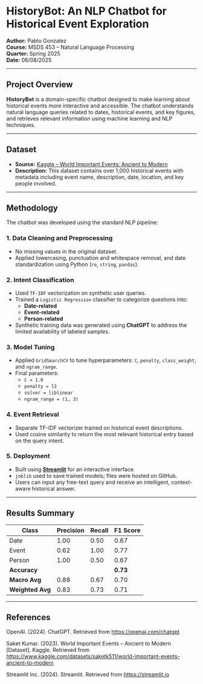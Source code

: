 # HistoryBot: An NLP Chatbot for Historical Event Exploration

**Author:** Pablo Gonzalez  
**Course:** MSDS 453 – Natural Language Processing  
**Quarter:** Spring 2025  
**Date:** 06/08/2025

---

## Project Overview

**HistoryBot** is a domain-specific chatbot designed to make learning about historical events more interactive and accessible. The chatbot understands natural language queries related to dates, historical events, and key figures, and retrieves relevant information using machine learning and NLP techniques.

---

## Dataset

- **Source:** [Kaggle – World Important Events: Ancient to Modern](https://www.kaggle.com/datasets/saketk511/world-important-events-ancient-to-modern)
- **Description:** This dataset contains over 1,000 historical events with metadata including event name, description, date, location, and key people involved.

---

## Methodology

The chatbot was developed using the standard NLP pipeline:

### 1. Data Cleaning and Preprocessing
- No missing values in the original dataset.
- Applied lowercasing, punctuation and whitespace removal, and date standardization using Python (`re`, `string`, `pandas`).

### 2. Intent Classification
- Used `TF-IDF` vectorization on synthetic user queries.
- Trained a `Logistic Regression` classifier to categorize questions into:
  - **Date-related**
  - **Event-related**
  - **Person-related**
- Synthetic training data was generated using **ChatGPT** to address the limited availability of labeled samples.

### 3. Model Tuning
- Applied `GridSearchCV` to tune hyperparameters: `C`, `penalty`, `class_weight`, and `ngram_range`.
- Final parameters: 
  - `C = 1.0`
  - `penalty = l2`
  - `solver = liblinear`
  - `ngram_range = (1, 3)`

### 4. Event Retrieval
- Separate TF-IDF vectorizer trained on historical event descriptions.
- Used cosine similarity to return the most relevant historical entry based on the query intent.

### 5. Deployment
- Built using [**Streamlit**](https://streamlit.io) for an interactive interface.
- `joblib` used to save trained models; files were hosted on GitHub.
- Users can input any free-text query and receive an intelligent, context-aware historical answer.

---

## Results Summary

| Class  | Precision | Recall | F1 Score |
|--------|-----------|--------|----------|
| Date   | 1.00      | 0.50   | 0.67     |
| Event  | 0.62      | 1.00   | 0.77     |
| Person | 1.00      | 0.50   | 0.67     |
| **Accuracy** |        |        | **0.73**  |
| **Macro Avg** | 0.88 | 0.67   | 0.70     |
| **Weighted Avg** | 0.83 | 0.73 | 0.71     |

---

## References

OpenAI. (2024). ChatGPT. Retrieved from https://openai.com/chatgpt

Saket Kumar. (2023). World Important Events – Ancient to Modern [Dataset]. Kaggle. Retrieved from https://www.kaggle.com/datasets/saketk511/world-important-events-ancient-to-modern

Streamlit Inc. (2024). Streamlit. Retrieved from https://streamlit.io
